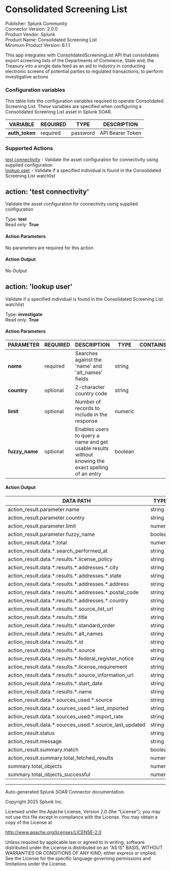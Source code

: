 # Consolidated Screening List

Publisher: Splunk Community \
Connector Version: 2.0.0 \
Product Vendor: Splunk \
Product Name: Consolidated Screening List \
Minimum Product Version: 6.1.1

This app integrates with ConsolidatedScreeningList API that consolidates export screening lists of the Departments of Commerce, State and, the Treasury into a single data feed as an aid to industry in conducting electronic screens of potential parties to regulated transactions, to perform investigative actions

### Configuration variables

This table lists the configuration variables required to operate Consolidated Screening List. These variables are specified when configuring a Consolidated Screening List asset in Splunk SOAR.

VARIABLE | REQUIRED | TYPE | DESCRIPTION
-------- | -------- | ---- | -----------
**auth_token** | required | password | API Bearer Token |

### Supported Actions

[test connectivity](#action-test-connectivity) - Validate the asset configuration for connectivity using supplied configuration \
[lookup user](#action-lookup-user) - Validate if a specified individual is found in the Consolidated Screening List watchlist

## action: 'test connectivity'

Validate the asset configuration for connectivity using supplied configuration

Type: **test** \
Read only: **True**

#### Action Parameters

No parameters are required for this action

#### Action Output

No Output

## action: 'lookup user'

Validate if a specified individual is found in the Consolidated Screening List watchlist

Type: **investigate** \
Read only: **True**

#### Action Parameters

PARAMETER | REQUIRED | DESCRIPTION | TYPE | CONTAINS
--------- | -------- | ----------- | ---- | --------
**name** | required | Searches against the 'name' and 'alt_names' fields | string | |
**country** | optional | 2-character country code | string | |
**limit** | optional | Number of records to include in the response | numeric | |
**fuzzy_name** | optional | Enables users to query a name and get usable results without knowing the exact spelling of an entry | boolean | |

#### Action Output

DATA PATH | TYPE | CONTAINS | EXAMPLE VALUES
--------- | ---- | -------- | --------------
action_result.parameter.name | string | | Example name |
action_result.parameter.country | string | | |
action_result.parameter.limit | numeric | | 1 |
action_result.parameter.fuzzy_name | boolean | | True False |
action_result.data.\*.total | numeric | | 135 |
action_result.data.\*.search_performed_at | string | | 2020-12-10T06:59:53.060+00:00 |
action_result.data.\*.results.\*.license_policy | string | | Example license policy |
action_result.data.\*.results.\*.addresses.\*.city | string | | Example city |
action_result.data.\*.results.\*.addresses.\*.state | string | | Example state |
action_result.data.\*.results.\*.addresses.\*.address | string | | Example address |
action_result.data.\*.results.\*.addresses.\*.postal_code | string | | Example postal code |
action_result.data.\*.results.\*.addresses.\*.country | string | | Example country |
action_result.data.\*.results.\*.source_list_url | string | `url` | http://example.com |
action_result.data.\*.results.\*.title | string | | |
action_result.data.\*.results.\*.standard_order | string | | |
action_result.data.\*.results.\*.alt_names | string | | Example name |
action_result.data.\*.results.\*.id | string | `sha1` | 1a3ccc08ecbb40155a4cce8d9c9ace917f54cc74 |
action_result.data.\*.results.\*.source | string | | Example source |
action_result.data.\*.results.\*.federal_register_notice | string | | Example register notice |
action_result.data.\*.results.\*.license_requirement | string | | Example license requirement |
action_result.data.\*.results.\*.source_information_url | string | `url` | http://example.com |
action_result.data.\*.results.\*.start_date | string | | 2019-05-21 |
action_result.data.\*.results.\*.name | string | | Example name |
action_result.data.\*.sources_used.\*.source | string | | Example source |
action_result.data.\*.sources_used.\*.last_imported | string | | 2020-12-10T06:35:04.366+00:00 |
action_result.data.\*.sources_used.\*.import_rate | string | | Hourly |
action_result.data.\*.sources_used.\*.source_last_updated | string | | 2020-07-22T15:56:51.583+00:00 |
action_result.status | string | | success failed |
action_result.message | string | | Match: True |
action_result.summary.match | boolean | | True False |
action_result.summary.total_fetched_results | numeric | | 1 |
summary.total_objects | numeric | | 1 |
summary.total_objects_successful | numeric | | 1 |

______________________________________________________________________

Auto-generated Splunk SOAR Connector documentation.

Copyright 2025 Splunk Inc.

Licensed under the Apache License, Version 2.0 (the "License");
you may not use this file except in compliance with the License.
You may obtain a copy of the License at

http://www.apache.org/licenses/LICENSE-2.0

Unless required by applicable law or agreed to in writing,
software distributed under the License is distributed on an "AS IS" BASIS,
WITHOUT WARRANTIES OR CONDITIONS OF ANY KIND, either express or implied.
See the License for the specific language governing permissions and limitations under the License.
